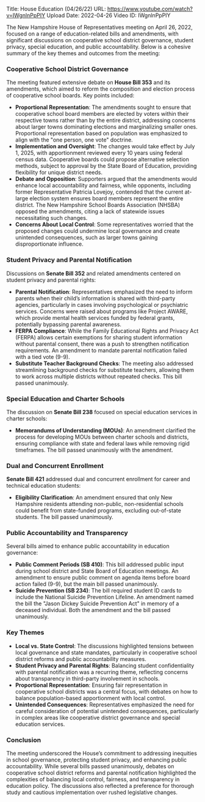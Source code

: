 Title: House Education (04/26/22)
URL: https://www.youtube.com/watch?v=IWgnlnPpPIY
Upload Date: 2022-04-26
Video ID: IWgnlnPpPIY

The New Hampshire House of Representatives meeting on April 26, 2022, focused on a range of education-related bills and amendments, with significant discussions on cooperative school district governance, student privacy, special education, and public accountability. Below is a cohesive summary of the key themes and outcomes from the meeting:

### **Cooperative School District Governance**
The meeting featured extensive debate on **House Bill 353** and its amendments, which aimed to reform the composition and election process of cooperative school boards. Key points included:
- **Proportional Representation**: The amendments sought to ensure that cooperative school board members are elected by voters within their respective towns rather than by the entire district, addressing concerns about larger towns dominating elections and marginalizing smaller ones. Proportional representation based on population was emphasized to align with the "one person, one vote" doctrine.
- **Implementation and Oversight**: The changes would take effect by July 1, 2025, with apportionment reviewed every 10 years using federal census data. Cooperative boards could propose alternative selection methods, subject to approval by the State Board of Education, providing flexibility for unique district needs.
- **Debate and Opposition**: Supporters argued that the amendments would enhance local accountability and fairness, while opponents, including former Representative Patricia Lovejoy, contended that the current at-large election system ensures board members represent the entire district. The New Hampshire School Boards Association (NHSBA) opposed the amendments, citing a lack of statewide issues necessitating such changes.
- **Concerns About Local Control**: Some representatives worried that the proposed changes could undermine local governance and create unintended consequences, such as larger towns gaining disproportionate influence.

### **Student Privacy and Parental Notification**
Discussions on **Senate Bill 352** and related amendments centered on student privacy and parental rights:
- **Parental Notification**: Representatives emphasized the need to inform parents when their child’s information is shared with third-party agencies, particularly in cases involving psychological or psychiatric services. Concerns were raised about programs like Project AWARE, which provide mental health services funded by federal grants, potentially bypassing parental awareness.
- **FERPA Compliance**: While the Family Educational Rights and Privacy Act (FERPA) allows certain exemptions for sharing student information without parental consent, there was a push to strengthen notification requirements. An amendment to mandate parental notification failed with a tied vote (9-9).
- **Substitute Teacher Background Checks**: The meeting also addressed streamlining background checks for substitute teachers, allowing them to work across multiple districts without repeated checks. This bill passed unanimously.

### **Special Education and Charter Schools**
The discussion on **Senate Bill 238** focused on special education services in charter schools:
- **Memorandums of Understanding (MOUs)**: An amendment clarified the process for developing MOUs between charter schools and districts, ensuring compliance with state and federal laws while removing rigid timeframes. The bill passed unanimously with the amendment.

### **Dual and Concurrent Enrollment**
**Senate Bill 421** addressed dual and concurrent enrollment for career and technical education students:
- **Eligibility Clarification**: An amendment ensured that only New Hampshire residents attending non-public, non-residential schools could benefit from state-funded programs, excluding out-of-state students. The bill passed unanimously.

### **Public Accountability and Transparency**
Several bills aimed to enhance public accountability in education governance:
- **Public Comment Periods (SB 410)**: This bill addressed public input during school district and State Board of Education meetings. An amendment to ensure public comment on agenda items before board action failed (9-9), but the main bill passed unanimously.
- **Suicide Prevention (SB 234)**: The bill required student ID cards to include the National Suicide Prevention Lifeline. An amendment named the bill the "Jason Dickey Suicide Prevention Act" in memory of a deceased individual. Both the amendment and the bill passed unanimously.

### **Key Themes**
- **Local vs. State Control**: The discussions highlighted tensions between local governance and state mandates, particularly in cooperative school district reforms and public accountability measures.
- **Student Privacy and Parental Rights**: Balancing student confidentiality with parental notification was a recurring theme, reflecting concerns about transparency in third-party involvement in schools.
- **Proportional Representation**: Ensuring fair representation in cooperative school districts was a central focus, with debates on how to balance population-based apportionment with local control.
- **Unintended Consequences**: Representatives emphasized the need for careful consideration of potential unintended consequences, particularly in complex areas like cooperative district governance and special education services.

### **Conclusion**
The meeting underscored the House’s commitment to addressing inequities in school governance, protecting student privacy, and enhancing public accountability. While several bills passed unanimously, debates on cooperative school district reforms and parental notification highlighted the complexities of balancing local control, fairness, and transparency in education policy. The discussions also reflected a preference for thorough study and cautious implementation over rushed legislative changes.